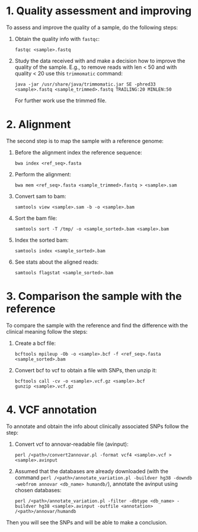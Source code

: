 # 1. Quality assessment and improving

To assess and improve the quality of a sample, do the following steps:

1. Obtain the quality info with `fastqc`:

   ```
   fastqc <sample>.fastq
   ```

2. Study the data received with and make a decision how to improve the quality of the sample. E.g., to remove reads with len < 50 and with quality < 20 use this `trimmomatic` command:

   ```
   java -jar /usr/share/java/trimmomatic.jar SE -phred33 <sample>.fastq <sample_trimmed>.fastq TRAILING:20 MINLEN:50
   ```

   For further work use the trimmed file.

# 2. Alignment

The second step is to map the sample with a reference genome:

1. Before the alignment index the reference sequence:

   ```
   bwa index <ref_seq>.fasta
   ```

2. Perform the alignment:

   ```
   bwa mem <ref_seq>.fasta <sample_trimmed>.fastq > <sample>.sam
   ```

3. Convert sam to bam:

   ```
   samtools view <sample>.sam -b -o <sample>.bam
   ```

4. Sort the bam file:

   ```
   samtools sort -T /tmp/ -o <sample_sorted>.bam <sample>.bam
   ```

5. Index the sorted bam:

   ```
   samtools index <sample_sorted>.bam
   ```

6. See stats about the aligned reads:

   ```
   samtools flagstat <sample_sorted>.bam
   ```

# 3. Comparison the sample with the reference

To compare the sample with the reference and find the difference with the clinical meaning follow the steps:

1. Create a bcf file:

   ```
   bcftools mpileup -Ob -o <sample>.bcf -f <ref_seq>.fasta <sample_sorted>.bam
   ```

2. Convert bcf to vcf to obtain a file with SNPs, then unzip it:

   ```
   bcftools call -cv -o <sample>.vcf.gz <sample>.bcf
   gunzip <sample>.vcf.gz
   ```

# 4. VCF annotation

To annotate and obtain the info about clinically associated SNPs follow the step:

1. Convert vcf to annovar-readable file (avinput):

   ```
   perl /<path>/convert2annovar.pl -format vcf4 <sample>.vcf > <sample>.avinput
   ```
2. Assumed that the databases are already downloaded (with the command `perl /<path>/annotate_variation.pl -buildver hg38 -downdb -webfrom annovar <db_name> humandb/`), annotate the avinput using chosen databases:

   ```
   perl /<path>/annotate_variation.pl -filter -dbtype <db_name> -buildver hg38 <sample>.avinput -outfile <annotation> /<path>/annovar/humandb
   ```

Then you will see the SNPs and will be able to make a conclusion.
